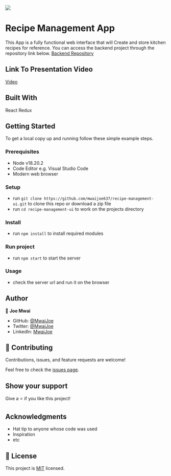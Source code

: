 ![](https://encrypted-tbn0.gstatic.com/images?q=tbn:ANd9GcTkJqzCdMjOU_lJvBjQLrXLp8rmZCNM08840A&s)

# Recipe Management App

This App is a fully functional web interface that will Create and store kitchen recipes for reference. You can access the backend project through the repository link below.
[Backend Repository](https://github.com/mwaijoe637/RecipeManagement/tree/main/RecipeManagement)

## Link To Presentation Video

[Video](https://www.loom.com/share/c5b0d0baaf0c493dac41cf137061b832?sid=3994695f-6dae-4c1c-a64d-3d5fa7f04554)

## Built With

React
Redux

## Getting Started

To get a local copy up and running follow these simple example steps.

### Prerequisites

- Node v18.20.2
- Code Editor e.g. Visual Studio Code
- Modern web browser

### Setup

- run `git clone https://github.com/mwaijoe637/recipe-management-ui.git` to clone this repo or download a zip file
- run `cd recipe-management-ui` to work on the projects directory

### Install

- run `npm install` to install required modules

### Run project

- run `npm start` to start the server

### Usage

- check the server url and run it on the browser

## Author

👤 **Joe Mwai**

- GitHub: [@MwaiJoe](https://github.com/MwaiJoe637)
- Twitter: [@MwaiJoe](https://twitter.com/MwaiJoe)
- LinkedIn: [MwaiJoe](https://linkedin.com/in/mwai-joe/)

## 🤝 Contributing

Contributions, issues, and feature requests are welcome!

Feel free to check the [issues page](../../issues/).

## Show your support

Give a ⭐️ if you like this project!

## Acknowledgments

- Hat tip to anyone whose code was used
- Inspiration
- etc

## 📝 License

This project is [MIT](./LICENSE.md) licensed.
